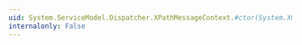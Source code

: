 ```yaml
---
uid: System.ServiceModel.Dispatcher.XPathMessageContext.#ctor(System.Xml.NameTable)
internalonly: False
---
```

